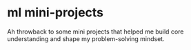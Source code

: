 # ml mini-projects
Ah throwback to some mini projects that helped me build core understanding and shape my problem-solving mindset.
